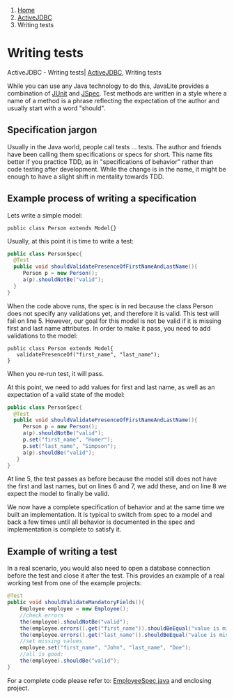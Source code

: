 <ol class=breadcrumb>
   <li><a href=/>Home</a></li>
   <li><a href=/activejdbc>ActiveJDBC</a></li>
   <li class=active>Writing tests</li>
</ol>
<div class=page-header>
   <h1>Writing tests <small></small></h1>
</div>
ActiveJDBC - Writing tests| <a href="/activejdbc">ActiveJDBC</a>, Writing tests




While you can use any Java technology to do this, JavaLite provides a combination of [JUnit](http://junit.org/) and
[JSpec](jspec). Test methods are written in a style where a name of a method is a phrase reflecting the
expectation of the author and usually start with a word "should".

## Specification jargon

Usually in the Java world, people call tests ... tests. The author and friends have been calling them specifications or specs for short.
This name fits better if you practice TDD, as in "specifications of behavior" rather than code testing after development.
While the change is in the name, it might be enough to have a slight shift in mentality towards TDD.

## Example process of writing a specification

Lets write a simple model:

~~~~ {.java}
public class Person extends Model{}
~~~~

Usually, at this point it is time to write a test:

~~~~ {.java   }
public class PersonSpec{
  @Test
  public void shouldValidatePresenceOfFirstNameAndLastName(){
     Person p = new Person();
     a(p).shouldNotBe("valid");
  }
}
~~~~

When the code above runs, the spec is in red because the class Person does not specify any validations yet, and
therefore it is valid. This test will fail on line 5. However, our goal for this model is not be valid if it is
missing first and last name attributes. In order to make it pass, you need to add validations to the model:

~~~~ {.java}
public class Person extends Model{
   validatePresenceOf("first_name", "last_name");
}
~~~~

When you re-run test, it will pass.

At this point, we need to add values for first and last name, as well as an expectation of a valid state of the model:

~~~~ {.java  }
public class PersonSpec{
  @Test
  public void shouldValidatePresenceOfFirstNameAndLastName(){
     Person p = new Person();
     a(p).shouldNotBe("valid");
     p.set("first_name", "Homer");
     p.set("last_name", "Simpson");
     a(p).shouldBe("valid");
   }
}
~~~~

At line 5, the test passes as before because the model still does not have the first and last names, but on lines
6 and 7, we add these, and on line 8 we expect the model to finally be valid.

We now have a complete specification of behavior and at the same time we built an implementation. It is typical to
switch from spec to a model and back a few times until all behavior is documented in the spec and implementation is
complete to satisfy it.

## Example of writing a test

In a real scenario, you would also need to open a database connection before the test and close it after the test.
This provides an example of a real working test from one of the example projects:

~~~~ {.java  }
@Test
public void shouldValidateMandatoryFields(){
    Employee employee = new Employee();
    //check errors
    the(employee).shouldNotBe("valid");
    the(employee.errors().get("first_name")).shouldBeEqual("value is missing");
    the(employee.errors().get("last_name")).shouldBeEqual("value is missing");
    //set missing values
    employee.set("first_name", "John", "last_name", "Doe");
    //all is good:
    the(employee).shouldBe("valid");
}
~~~~

For a complete code please refer to:
[EmployeeSpec.java](https://github.com/javalite/simple-example/blob/master/src/test/java/activejdbc/examples/simple/EmployeeSpec.java)
and enclosing project.
